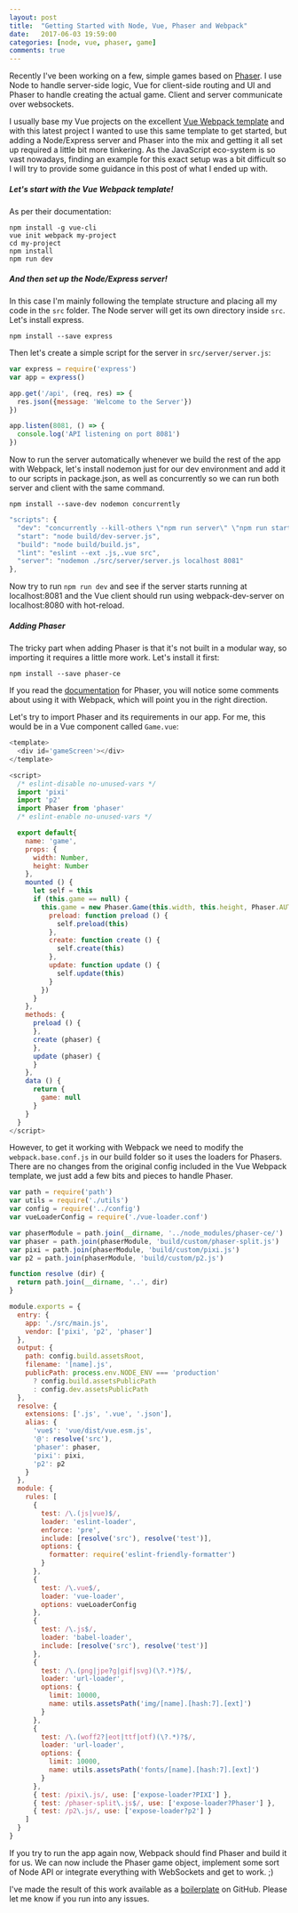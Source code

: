 ```yaml
---
layout: post
title:  "Getting Started with Node, Vue, Phaser and Webpack"
date:   2017-06-03 19:59:00
categories: [node, vue, phaser, game]
comments: true
---
```


Recently I've been working on a few, simple games based on [Phaser](http://phaser.io). I use Node to handle server-side logic, Vue for client-side routing and UI and Phaser to handle creating the actual game. Client and server communicate over websockets.

I usually base my Vue projects on the excellent [Vue Webpack template](https://github.com/vuejs-templates/webpack) and with this latest project I wanted to use this same template to get started, but adding a Node/Express server and Phaser into the mix and getting it all set up required a little bit more tinkering. As the JavaScript eco-system is so vast nowadays, finding an example for this exact setup was a bit difficult so I will try to provide some guidance in this post of what I ended up with.

##### Let's start with the Vue Webpack template!

As per their documentation:
```
npm install -g vue-cli
vue init webpack my-project
cd my-project
npm install
npm run dev
```

##### And then set up the Node/Express server!

In this case I'm mainly following the template structure and placing all my code in the `src` folder. The Node server will get its own directory inside `src`. Let's install express.

`npm install --save express`

Then let's create a simple script for the server in `src/server/server.js`:
``` javascript
var express = require('express')
var app = express()

app.get('/api', (req, res) => {
  res.json({message: 'Welcome to the Server'})
})

app.listen(8081, () => {
  console.log('API listening on port 8081')
})
```

Now to run the server automatically whenever we build the rest of the app with Webpack, let's install nodemon just for our dev environment and add it to our scripts in package.json, as well as concurrently so we can run both server and client with the same command.

`npm install --save-dev nodemon concurrently`

``` javascript
"scripts": {
  "dev": "concurrently --kill-others \"npm run server\" \"npm run start\"",
  "start": "node build/dev-server.js",
  "build": "node build/build.js",
  "lint": "eslint --ext .js,.vue src",
  "server": "nodemon ./src/server/server.js localhost 8081"
},
```

Now try to run `npm run dev` and see if the server starts running at localhost:8081 and the Vue client should run using webpack-dev-server on localhost:8080 with hot-reload.

##### Adding Phaser

The tricky part when adding Phaser is that it's not built in a modular way, so importing it requires a little more work. Let's install it first:

`npm install --save phaser-ce`

If you read the [documentation](https://github.com/photonstorm/phaser-ce) for Phaser, you will notice some comments about using it with Webpack, which will point you in the right direction.

Let's try to import Phaser and its requirements in our app. For me, this would be in a Vue component called `Game.vue`:

``` javascript
<template>
  <div id='gameScreen'></div>
</template>

<script>
  /* eslint-disable no-unused-vars */
  import 'pixi'
  import 'p2'
  import Phaser from 'phaser'
  /* eslint-enable no-unused-vars */

  export default{
    name: 'game',
    props: {
      width: Number,
      height: Number
    },
    mounted () {
      let self = this
      if (this.game == null) {
        this.game = new Phaser.Game(this.width, this.height, Phaser.AUTO, this.$el, {
          preload: function preload () {
            self.preload(this)
          },
          create: function create () {
            self.create(this)
          },
          update: function update () {
            self.update(this)
          }
        })
      }
    },
    methods: {
      preload () {
      },
      create (phaser) {
      },
      update (phaser) {
      }
    },
    data () {
      return {
        game: null
      }
    }
  }
</script>
```

However, to get it working with Webpack we need to modify the `webpack.base.conf.js` in our build folder so it uses the loaders for Phasers. There are no changes from the original config included in the Vue Webpack template, we just add a few bits and pieces to handle Phaser.

``` javascript
var path = require('path')
var utils = require('./utils')
var config = require('../config')
var vueLoaderConfig = require('./vue-loader.conf')

var phaserModule = path.join(__dirname, '../node_modules/phaser-ce/')
var phaser = path.join(phaserModule, 'build/custom/phaser-split.js')
var pixi = path.join(phaserModule, 'build/custom/pixi.js')
var p2 = path.join(phaserModule, 'build/custom/p2.js')

function resolve (dir) {
  return path.join(__dirname, '..', dir)
}

module.exports = {
  entry: {
    app: './src/main.js',
    vendor: ['pixi', 'p2', 'phaser']
  },
  output: {
    path: config.build.assetsRoot,
    filename: '[name].js',
    publicPath: process.env.NODE_ENV === 'production'
      ? config.build.assetsPublicPath
      : config.dev.assetsPublicPath
  },
  resolve: {
    extensions: ['.js', '.vue', '.json'],
    alias: {
      'vue$': 'vue/dist/vue.esm.js',
      '@': resolve('src'),
      'phaser': phaser,
      'pixi': pixi,
      'p2': p2
    }
  },
  module: {
    rules: [
      {
        test: /\.(js|vue)$/,
        loader: 'eslint-loader',
        enforce: 'pre',
        include: [resolve('src'), resolve('test')],
        options: {
          formatter: require('eslint-friendly-formatter')
        }
      },
      {
        test: /\.vue$/,
        loader: 'vue-loader',
        options: vueLoaderConfig
      },
      {
        test: /\.js$/,
        loader: 'babel-loader',
        include: [resolve('src'), resolve('test')]
      },
      {
        test: /\.(png|jpe?g|gif|svg)(\?.*)?$/,
        loader: 'url-loader',
        options: {
          limit: 10000,
          name: utils.assetsPath('img/[name].[hash:7].[ext]')
        }
      },
      {
        test: /\.(woff2?|eot|ttf|otf)(\?.*)?$/,
        loader: 'url-loader',
        options: {
          limit: 10000,
          name: utils.assetsPath('fonts/[name].[hash:7].[ext]')
        }
      },
      { test: /pixi\.js/, use: ['expose-loader?PIXI'] },
      { test: /phaser-split\.js$/, use: ['expose-loader?Phaser'] },
      { test: /p2\.js/, use: ['expose-loader?p2'] }
    ]
  }
}
```

If you try to run the app again now, Webpack should find Phaser and build it for us. We can now include the Phaser game object, implement some sort of Node API or integrate everything with WebSockets and get to work. ;)

I've made the result of this work available as a [boilerplate](https://github.com/sekl/node-vue-phaser-boilerplate) on GitHub. Please let me know if you run into any issues.
